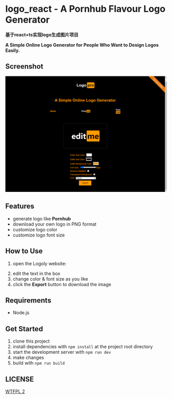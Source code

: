 # logo_react -  A Pornhub Flavour Logo Generator
**基于react+ts实现logo生成图片项目**



**A Simple Online Logo Generator for People Who Want to Design Logos Easily.**

## Screenshot

![screenshot](screenshot.png)

## Features

- generate logo like **Pornhub**
- download your own logo in PNG format
- customize logo color
- customize logo font size

## How to Use

1. open the Logoly website:
 <!-- [https://logoly.pro/](https://logoly.pro/) -->
2. edit the text in the box
3. change color & font size as you like
4. click the **Export** button to download the image

<!-- ## TODO

- share it on Facebook
- customize fonts -->

<!-- ## Changelog

See [Changelog](Changelog.md) -->

<!-- ## How to Contribute

For those who want to request new features or submit bug reports, click [this link](https://github.com/bestony/logoly/issues/new/choose) to open a new issue.

For those who want to play around with this project, read the `Get Started` section.

At the end of this section, I suggest you read the [Contributing Guide](Contributing.md). -->

## Requirements

- Node.js

## Get Started

1. clone this project
2. install dependencies with `npm install` at the project root directory
3. start the development server with `npm run dev`
4. make changes
5. build with `npm run build`


## LICENSE

[WTFPL 2](LICENSE)
